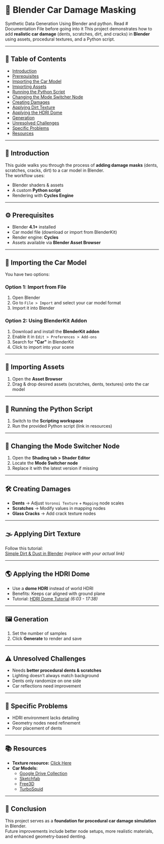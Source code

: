 # 🚗 Blender Car Damage Masking
Synthetic Data Generation Using Blender and python. Read # Documentation File before going into it
This project demonstrates how to add **realistic car damage** (dents, scratches, dirt, and cracks) in **Blender** using assets, procedural textures, and a Python script.

---

## 📌 Table of Contents
- [Introduction](#introduction)
- [Prerequisites](#prerequisites)
- [Importing the Car Model](#importing-the-car-model)
- [Importing Assets](#importing-assets)
- [Running the Python Script](#running-the-python-script)
- [Changing the Mode Switcher Node](#changing-the-mode-switcher-node)
- [Creating Damages](#creating-damages)
- [Applying Dirt Texture](#applying-dirt-texture)
- [Applying the HDRI Dome](#applying-the-hdri-dome)
- [Generation](#generation)
- [Unresolved Challenges](#unresolved-challenges)
- [Specific Problems](#specific-problems)
- [Resources](#resources)

---

## 📖 Introduction
This guide walks you through the process of **adding damage masks** (dents, scratches, cracks, dirt) to a car model in Blender.  
The workflow uses:
- Blender shaders & assets  
- A custom **Python script**  
- Rendering with **Cycles Engine**

---

## ⚙️ Prerequisites
- Blender **4.1+** installed  
- Car model file (download or import from BlenderKit)  
- Render engine: **Cycles**  
- Assets available via **Blender Asset Browser**  

---

## 🚙 Importing the Car Model
You have two options:

### **Option 1: Import from File**
1. Open Blender  
2. Go to `File > Import` and select your car model format  
3. Import it into Blender  

### **Option 2: Using BlenderKit Addon**
1. Download and install the **BlenderKit addon**  
2. Enable it in `Edit > Preferences > Add-ons`  
3. Search for **"Car"** in BlenderKit  
4. Click to import into your scene  

---

## 🎨 Importing Assets
1. Open the **Asset Browser**  
2. Drag & drop desired assets (scratches, dents, textures) onto the car model  

---

## 🐍 Running the Python Script
1. Switch to the **Scripting workspace**  
2. Run the provided Python script (link in resources)  

---

## 🔄 Changing the Mode Switcher Node
1. Open the **Shading tab > Shader Editor**  
2. Locate the **Mode Switcher node**  
3. Replace it with the latest version if missing  

---

## 🛠️ Creating Damages
- **Dents** → Adjust `Voronoi Texture` + `Mapping` node scales  
- **Scratches** → Modify values in mapping nodes  
- **Glass Cracks** → Add crack texture nodes  

---

## 🌫 Applying Dirt Texture
Follow this tutorial:  
[Simple Dirt & Dust in Blender](https://www.youtube.com/watch?v=example) *(replace with your actual link)*

---

## 🌎 Applying the HDRI Dome
- Use a **dome HDRI** instead of world HDRI  
- Benefits: Keeps car aligned with ground plane  
- Tutorial: [HDRI Dome Tutorial](https://www.youtube.com/watch?v=example&t=363) *(6:03 - 17:38)*  

---

## 🖼️ Generation
1. Set the number of samples  
2. Click **Generate** to render and save  

---

## ⚠️ Unresolved Challenges
- Needs **better procedural dents & scratches**  
- Lighting doesn’t always match background  
- Dents only randomize on one side  
- Car reflections need improvement  

---

## 🐞 Specific Problems
- HDRI environment lacks detailing  
- Geometry nodes need refinement  
- Poor placement of dents  

---

## 📚 Resources
- **Texture resource:** [Click Here](#)  
- **Car Models:**  
  - [Google Drive Collection](https://drive.google.com/drive/folders/1pdVvE4Iy5UDwf-opVEpgLbMOX85w-kB3?usp=drive_link)  
  - [Sketchfab](https://sketchfab.com/categories/cars-vehicles)  
  - [Free3D](https://free3d.com/3d-models/vehicles)  
  - [TurboSquid](https://www.turbosquid.com/3d-model/free/car)  

---

## 🏁 Conclusion
This project serves as a **foundation for procedural car damage simulation** in Blender.  
Future improvements include better node setups, more realistic materials, and enhanced geometry-based denting.  
